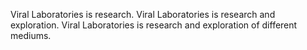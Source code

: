 Viral Laboratories is research.
Viral Laboratories is research and exploration.
Viral Laboratories is research and exploration of different mediums.
